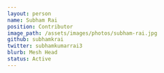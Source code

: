 ```yaml
---
layout: person
name: Subham Rai
position: Contributor
image_path: /assets/images/photos/subham-rai.jpg
github: subhamkrai
twitter: subhamkumarrai3
blurb: Mesh Head
status: Active
---
```

